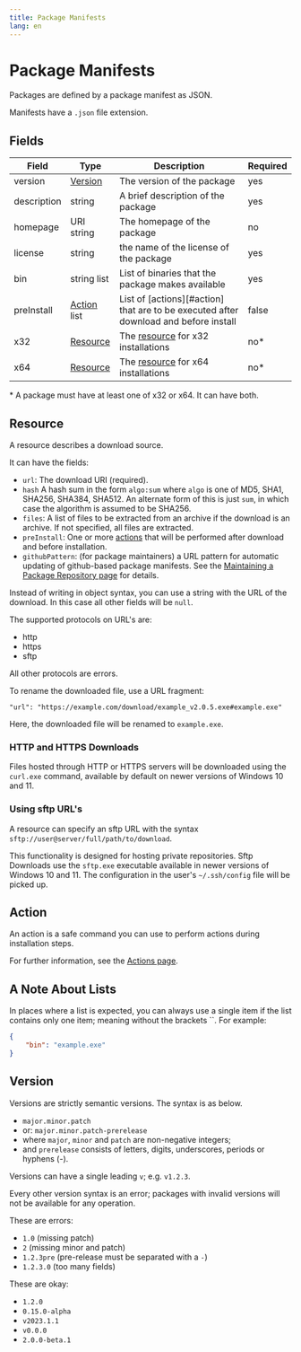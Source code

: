 ```yaml
---
title: Package Manifests
lang: en
---
```


# Package Manifests
Packages are defined by a package manifest as JSON.

Manifests have a `.json` file extension.

## Fields
| Field | Type | Description | Required |
| ----- | ---- | ----------- | -------- |
| version | [Version](#Version) | The version of the package | yes |
| description | string | A brief description of the package | yes |
| homepage | URI string | The homepage of the package | no |
| license | string | the name of the license of the package | yes |
| bin | string list | List of binaries that the package makes available | yes |
| preInstall | [Action](#action) list | List of [actions][#action] that are to be executed after download and before install | false |
| x32 | [Resource](#resource) | The [resource](#resource) for x32 installations | no\* |
| x64 | [Resource](#resource) | The [resource](#resource) for x64 installations | no\* |

\* A package must have at least one of x32 or x64. It can have both.

## Resource
A resource describes a download source.

It can have the fields:
- `url`: The download URI (required).
- `hash` A hash sum in the form `algo:sum` where `algo` is one of MD5, SHA1, SHA256, SHA384, SHA512. An alternate form of this is just `sum`, in which case the algorithm is assumed to be SHA256.
- `files`: A list of files to be extracted from an archive if the download is an archive. If not specified, all files are extracted.
- `preInstall`: One or more [actions](#action) that will be performed after download and before installation.
- `githubPattern`: (for package maintainers) a URL pattern for automatic updating of github-based package manifests. See the [Maintaining a Package Repository page](maintaining-a-package-repository.md) for details.

Instead of writing in object syntax, you can use a string with the URL of the download. In this case all other fields will be `null`.

The supported protocols on URL's are:
- http
- https
- sftp

All other protocols are errors.

To rename the downloaded file, use a URL fragment:

`"url": "https://example.com/download/example_v2.0.5.exe#example.exe"`

Here, the downloaded file will be renamed to `example.exe`.

### HTTP and HTTPS Downloads
Files hosted through HTTP or HTTPS servers will be downloaded using the `curl.exe` command, available by default on newer versions of Windows 10 and 11.

### Using sftp URL's
A resource can specify an sftp URL with the syntax `sftp://user@server/full/path/to/download`.

This functionality is designed for hosting private repositories.
Sftp Downloads use the `sftp.exe` executable available in newer versions of Windows 10 and 11.
The configuration in the user's `~/.ssh/config` file will be picked up.

## Action
An action is a safe command you can use to perform actions during installation steps.

For further information, see the [Actions page](actions.md).

## A Note About Lists
In places where a list is expected, you can always use a single item if the list contains only one item; meaning without the brackets ``.
For example:
```json
{
	"bin": "example.exe"
}
```

## Version
Versions are strictly semantic versions. The syntax is as below.
- `major.minor.patch`
- or: `major.minor.patch-prerelease`
- where `major`, `minor` and `patch` are non-negative integers;
- and `prerelease` consists of letters, digits, underscores, periods or hyphens (-).


Versions can have a single leading `v`; e.g. `v1.2.3`.

Every other version syntax is an error; packages with invalid versions will not be available for any operation.

These are errors:
- `1.0` (missing patch)
- `2` (missing minor and patch)
- `1.2.3pre` (pre-release must be separated with a `-`)
- `1.2.3.0` (too many fields)

These are okay:
- `1.2.0`
- `0.15.0-alpha`
- `v2023.1.1`
- `v0.0.0`
- `2.0.0-beta.1`
